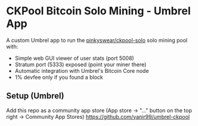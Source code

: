 # CKPool Bitcoin Solo Mining - Umbrel App

A custom Umbrel app to run the [pinkyswear/ckpool-solo](https://hub.docker.com/r/pinkyswear/ckpool-solo) solo mining pool with:

- Simple web GUI viewer of user stats (port 5008)
- Stratum port (5333) exposed (point your miner there)
- Automatic integration with Umbrel's Bitcoin Core node
- 1% devfee only if you found a block 

## Setup (Umbrel)

Add this repo as a community app store (App store -> "..." button on the top right -> Community App Stores)
   https://github.com/yanir99/umbrel-ckpool
